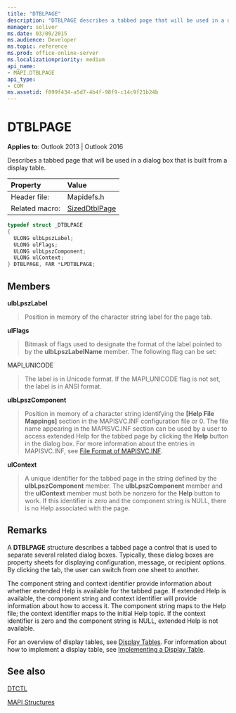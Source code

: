 ```yaml
---
title: "DTBLPAGE"
description: "DTBLPAGE describes a tabbed page that will be used in a dialog box that is built from a display table."
manager: soliver
ms.date: 03/09/2015
ms.audience: Developer
ms.topic: reference
ms.prod: office-online-server
ms.localizationpriority: medium
api_name:
- MAPI.DTBLPAGE
api_type:
- COM
ms.assetid: f899f434-a5d7-4b4f-98f9-c14c9f21b24b
---
```


# DTBLPAGE

  
  
**Applies to**: Outlook 2013 | Outlook 2016 
  
Describes a tabbed page that will be used in a dialog box that is built from a display table. 
  
|Property |Value |
|:-----|:-----|
|Header file:  <br/> |Mapidefs.h  <br/> |
|Related macro:  <br/> |[SizedDtblPage](sizeddtblpage.md) <br/> |
   
```cpp
typedef struct _DTBLPAGE
{
  ULONG ulbLpszLabel;
  ULONG ulFlags;
  ULONG ulbLpszComponent;
  ULONG ulContext;
} DTBLPAGE, FAR *LPDTBLPAGE;

```

## Members

 **ulbLpszLabel**
  
> Position in memory of the character string label for the page tab.
    
 **ulFlags**
  
> Bitmask of flags used to designate the format of the label pointed to by the **ulbLpszLabelName** member. The following flag can be set: 
    
MAPI_UNICODE 
  
> The label is in Unicode format. If the MAPI_UNICODE flag is not set, the label is in ANSI format.
    
 **ulbLpszComponent**
  
> Position in memory of a character string identifying the **[Help File Mappings]** section in the MAPISVC.INF configuration file or 0. The file name appearing in the MAPISVC.INF section can be used by a user to access extended Help for the tabbed page by clicking the **Help** button in the dialog box. For more information about the entries in MAPISVC.INF, see [File Format of MAPISVC.INF](file-format-of-mapisvc-inf.md).
    
 **ulContext**
  
> A unique identifier for the tabbed page in the string defined by the **ulbLpszComponent** member. The **ulbLpszComponent** member and the **ulContext** member must both be nonzero for the **Help** button to work. If this identifier is zero and the component string is NULL, there is no Help associated with the page. 
    
## Remarks

A **DTBLPAGE** structure describes a tabbed page a control that is used to separate several related dialog boxes. Typically, these dialog boxes are property sheets for displaying configuration, message, or recipient options. By clicking the tab, the user can switch from one sheet to another. 
  
The component string and context identifier provide information about whether extended Help is available for the tabbed page. If extended Help is available, the component string and context identifier will provide information about how to access it. The component string maps to the Help file; the context identifier maps to the initial Help topic. If the context identifier is zero and the component string is NULL, extended Help is not available.
  
For an overview of display tables, see [Display Tables](display-tables.md). For information about how to implement a display table, see [Implementing a Display Table](display-table-implementation.md).
  
## See also



[DTCTL](dtctl.md)


[MAPI Structures](mapi-structures.md)

